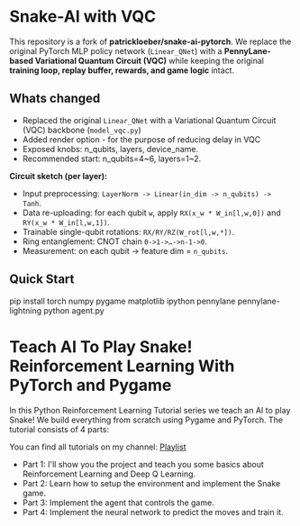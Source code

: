 # Snake-AI with VQC
This repository is a fork of **patrickloeber/snake-ai-pytorch**.
We replace the original PyTorch MLP policy network (`Linear_QNet`) with a **PennyLane-based Variational Quantum Circuit (VQC)** while keeping the original **training loop, replay buffer, rewards, and game logic** intact.

## Whats changed
- Replaced the original `Linear_QNet` with a Variational Quantum Circuit (VQC) backbone (`model_vqc.py`)
- Added render option - for the purpose of reducing delay in VQC
- Exposed knobs: n_qubits, layers, device_name.
- Recommended start: n_qubits=4\~6, layers=1\~2.

**Circuit sketch (per layer):**
- Input preprocessing: `LayerNorm -> Linear(in_dim -> n_qubits) -> Tanh`.
- Data re-uploading: for each qubit `w`, apply `RX(x_w * W_in[l,w,0])` and `RY(x_w * W_in[l,w,1])`.
- Trainable single-qubit rotations: `RX/RY/RZ(W_rot[l,w,*])`.
- Ring entanglement: CNOT chain `0->1->…->n-1->0`.
- Measurement: <Z> on each qubit -> feature dim = `n_qubits`.

## Quick Start
pip install torch numpy pygame matplotlib ipython pennylane pennylane-lightning
python agent.py


# Teach AI To Play Snake! Reinforcement Learning With PyTorch and Pygame

In this Python Reinforcement Learning Tutorial series we teach an AI to play Snake! We build everything from scratch using Pygame and PyTorch. The tutorial consists of 4 parts:

You can find all tutorials on my channel: [Playlist](https://www.youtube.com/playlist?list=PLqnslRFeH2UrDh7vUmJ60YrmWd64mTTKV)

- Part 1: I'll show you the project and teach you some basics about Reinforcement Learning and Deep Q Learning.
- Part 2: Learn how to setup the environment and implement the Snake game.
- Part 3: Implement the agent that controls the game.
- Part 4: Implement the neural network to predict the moves and train it.
